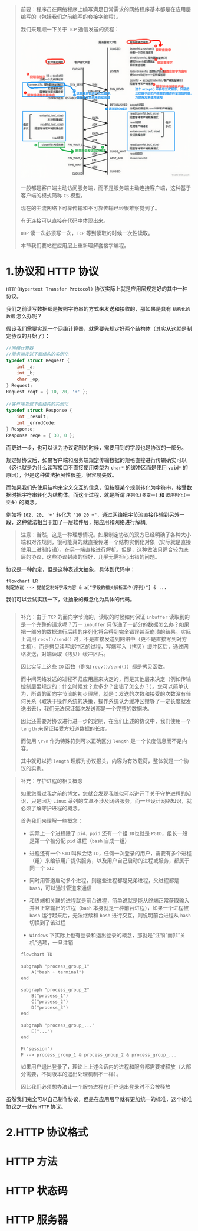 >   前要：程序员在网络程序上编写满足日常需求的网络程序基本都是在应用层编写的（包括我们之前编写的套接字编程）。
>
>   我们来理顺一下关于 `TCP` 通信发送的流程：
>
>   ![image-20240328125030319](./assets/image-20240328125030319.png)
>
>   一般都是客户端主动访问服务端，而不是服务端主动连接客户端，这种基于客户端的模式简称 `CS` 模型。
>
>   现在的主流网络下可靠传输和不可靠传输已经很难察觉到了。
>   
>    有无连接可以直接在代码中体现出来。
>    
>    `UDP` 读一次必须写一次，`TCP` 等到读取的时候一次性读取。
>   
>   本节我们要站在应用层上重新理解套接字编程。

# 1.协议和 HTTP 协议

`HTTP(Hypertext Transfer Protocol)` 协议实际上就是应用层规定好的其中一种协议。

我们之前读写数据都是按照字符串的方式来发送和接收的，那如果是具有 `结构化的数据` 怎么办呢？

假设我们需要实现一个网络计算器，就需要先规定好两个结构体（其实从这就是制定协议的开始了）：

```cpp
//网络计算器
//服务端发送下面结构的实例化
typedef struct Request {
    int _a;
    int _b;
    char _op;
} Request;
Request reqt = { 10, 20, '+' };

//客户端发送下面结构的实例化
typedef struct Response {
    int _result;
    int _errodCode;
} Response;
Response reqe = { 30, 0 };
```

而更进一步，也可以认为协议定制的时候，需要用到的字段也是协议的一部分。

规定好协议后，如果客户端和服务端规定传输数据的规格直接进行传输确实可以（这也就是为什么读写接口不直接使用类型为 `char*` 的缓冲区而是使用 `void*` 的原因），但是这种做法拓展性很差，很容易失效。

而如果我们先使用结构来定义交互的信息，但按照某个规则转化为字符串，接受数据时把字符串转化为结构体。而这个过程，就是所谓 `序列化(多变一)` 和 `反序列化(一变多)` 的概念。

例如将 `102, 20, '+'` 转化为 `"10 20 +"`，通过网络把字节流直接传输到另外一段，这种做法相当于加了一层软件层，把应用和网络进行解耦。

>   注意：当然，这是一种理想情况。如果制定协议的双方已经明确了各种大小端和对齐规则，很可能真的就直接传递一个结构实例化对象（实际就是直接使用二进制传递），在另一端直接进行解析。但是，这种做法只适合较为底层的协议，这些协议封装的很好，几乎无需担心出错的问题。

协议是一种约定，但是这种表述太抽象，具体到代码中：

```mermaid
flowchart LR
制定协议 --> 提前定制好字段内容 & a["字段的相关解析工作(序列)"] & ...
```



我们可以尝试实践一下，让抽象的概念化为具体的代码。

```cpp

```

>   补充：由于 `TCP` 的面向字节流的，读取的时候如何保证 `inbuffer` 读取到的是一个完整的请求呢？万一 `inbuffer` 只传递了一部分的数据怎么办？如果把一部分的数据进行后续的序列化将会得到完全错误甚至崩溃的结果。实际上调用 `recv()/send()` 时，不是直接发送到网络中（更不是直接写到对方主机），而是拷贝读写缓冲区的过程，写端写入（拷贝）缓冲区后，通过网络发送，对端读取（拷贝）缓冲区后。
>
>   因此实际上这些 `IO` 函数（例如 `recv()/send()`）都是拷贝函数。
>
>   而中间网络发送的过程不归应用层来决定的，而是其他层来决定（例如传输控制层里规定的：什么时候发？发多少？出错了怎么办？）。您可以简单认为，所谓的面向字节流的初步理解，就是：发送的次数和接受的次数没有任何关系（取决于操作系统的决策，操作系统认为缓冲区攒够了一定长度就发送出去），我们无法保证每次发送都是一个完整的数据块。
>
>   因此还需要对协议进行进一步的定制，在我们上述的协议中，我们使用一个 `length` 来保证接受方知道数据的长度。
>
>   而使用 `\r\n` 作为特殊符则可以正确区分 `length` 是一个长度信息而不是内容。
>
>   其中就可以把 `length` 理解为协议报头，内容为有效载荷，整体就是一个协议的实例。

>   补充：守护进程的相关概念
>
>   如果您看过我之前的博文，您就会发现我貌似可以避开了关于守护进程的知识，只是因为 `Linux` 系列的文章不涉及网络服务，而一旦设计网络知识，就必须了解守护进程的概念。
>
>   首先我们来理解一些概念：
>
>   -   实际上一个进程除了 `pid、ppid` 还有一个组 `ID`也就是 `PGID`，组长一般是第一个被分配 `pid` 进程（`bash` 自成一组）
>
>   -   进程还有一个 `SID` 叫做会话 `ID`，任何一次登录的用户，需要有多个进程（组）来给该用户提供服务，以及用户自己启动的进程或服务，都属于同一个 `SID`
>
>   -   同时用管道启动多个进程，则这些进程都是兄弟进程，父进程都是 `bash`，可以通过管道来通信
>
>   -   和终端相关联的进程就是前台进程，简单说就是能从终端正常获取输入并且正常输出的进程（`bash` 本身就是一种前台进程），如果一个进程被 `bash` 运行起来后，无法继续和 `bash` 进行交互，则说明前台进程从 `bash` 切换到了该进程
>
>   -   `Windows` 下实际上也有登录和退出登录的概念，那就是“注销”而非“关机”选项，一旦注销
>
>   ```mermaid
>   flowchart TD
>   
>   subgraph "process_group_1"
>       A("bash + terminal")
>   end
>   
>   subgraph "process_group_2"
>       B("process_1")
>       C("process_2")
>       D("process_3")
>   end
>   
>   subgraph "process_group_..."
>   	E("...")
>   end
>   
>   F("session")
>   F --> process_group_1 & process_group_2 & process_group_...
>   ```
>
>   如果用户退出登录了，理论上上述会话内的进程和服务都需要被释放（大部分需要，不同版本的退出处理机制不一样）。
>
>   因此我们必须想办法让一个服务进程在用户退出登录时不会被释放

虽然我们完全可以自己制作协议，但是在应用层早就有更加统一的标准，这个标准协议之一就有 `HTTP` 协议。

# 2.HTTP 协议格式



# HTTP 方法



# HTTP 状态码



# HTTP 服务器

















